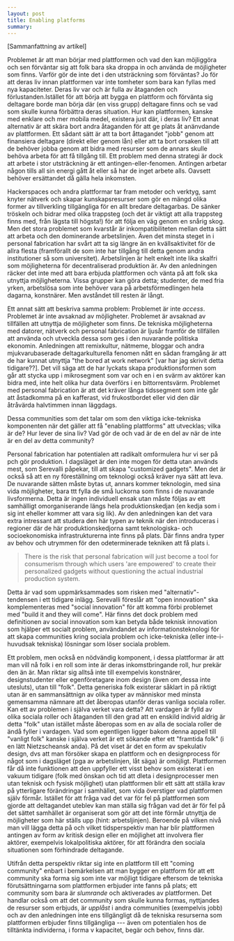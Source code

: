 ```yaml
---
layout: post
title: Enabling platforms
summary: 
---
```


[Sammanfattning av artikel]

Problemet är att man börjar med plattformen och vad den kan möjliggöra och sen förväntar sig att folk bara ska droppa in och använda de möjligheter som finns. Varför gör de inte det i den utsträckning som förväntas? Jo för att deras liv innan plattformen var inte tomheter som bara kan fyllas med nya kapaciteter. Deras liv var och är fulla av åtaganden och förlustanden.Istället för att börja att bygga en plattform och förvänta sig deltagare borde man börja där (en viss grupp) deltagare finns och se vad som skulle kunna förbättra deras situation. Hur kan plattformen, kanske med enklare och mer mobila medel, existera just där, i deras liv? Ett annat alternativ är att skära bort andra åtaganden för att ge plats åt anänvdande av plattformen. Ett sådant sätt är att ta bort åttagandet "jobb" genom att finansiera deltagare (direkt eller genom lån) eller att ta bort orsaken till att de behöver jobba genom att bidra med resurser som de annars skulle behöva arbeta för att få tillgång till. Ett problem med denna strategi är dock att arbete i stor utsträckning är ett antingen-eller-fenomen. Antingen arbetar någon tills all sin energi gått åt eller så har de inget arbete alls. Oavsett behöver ersättandet då gälla hela inkomsten.

Hackerspaces och andra plattformar tar fram metoder och verktyg, samt knyter nätverk och skapar kunskapsresurser som gör en mängd olika former av tillverkling tillgängliga för en allt bredare deltagarbas. De sänker tröskeln och bidrar med olika trappsteg (och det är viktigt att alla trappsteg finns med, från lägsta till högsta!) för att följa en väg genom en snårig skog. Men det stora problemet som kvarstår är inkompatibiliteten mellan detta sätt att arbeta och den dominerande arbetslinjen. Även det minsta steget in i personal fabrication har svårt att ta sig längre än en kvällsaktivitet för de allra flesta (framförallt de som inte har tillgång till detta genom andra institutioner så som universitet). Arbetslinjen är helt enkelt inte lika skalfri som möjligheterna för decentraliserad produktion är. Av den anledningen räcker det inte med att bara erbjuda plattformen och vänta på att folk ska utnyttja möjligheterna. Vissa grupper kan göra detta; studenter, de med fria yrken, arbetslösa som inte behöver vara på arbetsförmedlingen hela dagarna, konstnärer. Men avståndet till resten är långt.

Ett annat sätt att beskriva samma problem: Problemet är inte *access*. Problemet är inte avsaknad av möjligheter. Problemet är avsaknad av tillfällen att utnyttja de möjligheter som finns. De tekniska möjligheterna med datorer, nätverk och personal fabrication är ljusår framför de tillfällen att använda och utveckla dessa som ges i den nuvarande politiska ekonomin. Anledningen att remixkultur, nätmeme, bloggar och andra mjukvarubaserade deltagarkulturella fenomen nått en sådan framgång är att de har kunnat utnyttja "the bored at work network" [var har jag skrivit detta tidigare??]. Det vill säga att de har lyckats skapa produktionsformen som går att stycka upp i mikrosegment som var och en i en svärm av aktörer kan bidra med, inte helt olika hur data överförs i en bittorrentsvärm. Problemet med personal fabrication är att det kräver långa tidssegment som inte går att åstadkomma på en kafferast, vid frukostbordet eller vid den där åtråvärda halvtimmen innan läggdags.

Dessa communities som det talar om som den viktiga icke-tekniska komponenten när det gäller att få "enabling plattforms" att utvecklas; vilka är de? Hur lever de sina liv? Vad gör de och vad är de en del av när de inte är en del av detta community?

Personal fabrication har potentialen att radikalt omformulera hur vi ser på pch gör produktion. I dagsläget är den inte mogen för detta utan används mest, som Serevalli påpekar, till att skapa "customized gadgets". Men det är också så att en ny föreställning om teknologi också kräver nya sätt att leva. De nuvarande sätten måste bytas ut, annars kommer teknologin, med sina vida möjligheter, bara ttt fylla de små luckorna som finns i de nuvarande livsformerna. Detta är ingen individuell ensak utan måste följas av ett samhälligt omorganiserande längs hela produktionskedjan (en kedja som i sig int eheller kommer att vara sig lik). Av den anledningen kan det vara extra intressant att studera den här typen av teknik när den introduceras i regioner där de här produktionskedjorna samt teknologiska- och socioekonomiska infrastrukturerna inte finns på plats. Där finns andra typer av behov och utrymmen för den odeterminerade tekniken att få plats i.

> There is the risk that personal fabrication will just become a tool for consumerism through which users 'are empowered' to create their personalized gadgets without questioning the actual industrial production system.

Detta är vad som uppmärksammades som risken med "alternativ"-tendensen i ett tidigare inlägg. Serevalli föreslår att "open innovation" ska komplementeras med "social innovation" för att komma förbi problemet med "build it and they will come". Här finns det dock problem med definitionen av social innovation som kan betyda både teknisk innovation som hjälper ett socialt problem, användandet av informationsteknologi för att skapa communities kring sociala problem och icke-tekniska (eller inte-i-huvudsak tekniska) lösningar som löser sociala problem.

Ett problem, men också en nödvändig komponent, i dessa plattformar är att man vill nå folk i en roll som inte är deras inkomstbringande roll, hur prekär den än är. Man riktar sig alltså inte till exempelvis konstnärer, designstudenter eller egenföretagare inom design (även om dessa inte utesluts), utan till "folk". Detta generiska folk existerar såklart in på riktigt utan är en sammansättnign av olika typer av människor med minsta gemensamma nämnare att det åberopas utanför deras vanliga sociala roller. Kan ett av problemen i själva verket vara detta? Att vardagen är fylld av olika sociala roller och åtaganden till den grad att en enskild individ aldrig är detta "folk" utan istället måste åberopas som en av alla de sociala roller de ändå fyller i vardagen. Vad som egentligen ligger bakom denna appell till "vanligt folk" kanske i själva verket är ett sökande efter ett "framtida folk" (i en lätt Nietzscheansk anda). På det viset är det en form av spekulativ design, dvs att man försöker skapa en plattform och en designprocess för något som i dagsläget (pga av arbetslinjen, låt säga) är omöjligt. Plattformen får då inte funktionen att den uppfyller ett visst behov som existerat i en vakuum tidigare (folk med önskan och tid att dleta i designprocesser men utan teknisk och fysisk möjlighet)  utan plattformen blir ett sätt att ställa krav på ytterligare förändringar i samhället, som vida överstiger vad plattformen själv förmår. Istället för att fråga vad det var för fel på plattformen som gjorde att deltagandet uteblev kan man ställa sig frågan vad det är för fel på det sättet samhället är organiserat som gör att det inte förmår utnyttja de möjligheter som här ställs upp (hint: arbetsljinjen). Beroende på vilken nivå man vill lägga detta på och vilket tidsperspektiv man har blir plattformen antingen av form av kritisk design eller en möjlighet att involvera fler aktörer, exempelvis lokalpolitiska aktörer, för att förändra den sociala situationen som förhindrade deltagande.

Utifrån detta perspektiv riktar sig inte en plattform till ett "coming community" enbart i bemärkelsen att man bygger en plattform för att ett community ska forma sig som inte var möjligt tidigare eftersom de tekniska förutsättningarna som plattformen erbjuder inte fanns på plats; ett community som bara är *slumrande* och aktiverades av plattformen. Det handlar också om att det community som skulle kunna formas, nyttjandes de resurser som erbjuds, är *upplåst* i andra communities (exempelvis jobb) och av den anledningen inte ens tillgängligt då de tekniska resurserna som plattformen erbjuder finns tillgängliga --- även om potentialen hos de tilltänkta individerna, i forma v kapacitet, begär och behov, finns där.
